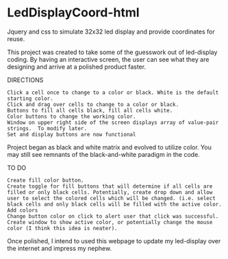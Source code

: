 # LedDisplayCoord-html
Jquery and css to simulate 32x32 led display and provide coordinates for reuse.

This project was created to take some of the guesswork out of led-display coding.  By having an interactive screen, the user can see what they are designing and arrive at a polished product faster.

DIRECTIONS
```
Click a cell once to change to a color or black. White is the default starting color.
Click and drag over cells to change to a color or black.
Buttons to fill all cells black, fill all cells white.
Color buttons to change the working color.  
Window on upper right side of the screen displays array of value-pair strings.  To modify later.
Set and display buttons are now functional
```

Project began as black and white matrix and evolved to utilize color.  You may still see remnants of the black-and-white paradigm in the code.

TO DO
```
Create fill color button.
Create toggle for fill buttons that will determine if all cells are filled or only black cells. Potentially, create drop down and allow user to select the colored cells which will be changed. (i.e. select black cells and only black cells will be filled with the active color.
Add colors
Change button color on click to alert user that click was successful.
Create window to show active color, or potentially change the mouse color (I think this idea is neater).
```

Once polished, I intend to used this webpage to update my led-display over the internet and impress my nephew.
